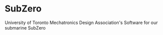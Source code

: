 # SubZero
University of Toronto Mechatronics Design Association's Software for our submarine SubZero
